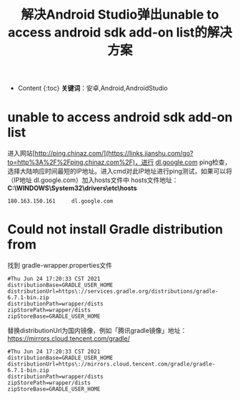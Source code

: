 ﻿---
layout:		post
category:	"android"
title:		"解决Android Studio弹出unable to access android sdk add-on list的解决方案"

tags:		[android]
---
- Content
{:toc}
**关键词**：安卓,Android,AndroidStudio



# unable to access android sdk add-on list

进入网站[http://ping.chinaz.com/](https://links.jianshu.com/go?to=http%3A%2F%2Fping.chinaz.com%2F)，进行 [dl.google.com](https://links.jianshu.com/go?to=http%3A%2F%2Fdl.google.com) ping检查，选择大陆响应时间最短的IP地址。进入cmd对此IP地址进行ping测试，如果可以将（IP地址 dl.google.com）加入hosts文件中
 hosts文件地址：**C:\WINDOWS\System32\drivers\etc\hosts**

```
180.163.150.161 	dl.google.com
```



# Could not install Gradle distribution from

找到 gradle-wrapper.properties文件

```
#Thu Jun 24 17:20:33 CST 2021
distributionBase=GRADLE_USER_HOME
distributionUrl=https\://services.gradle.org/distributions/gradle-6.7.1-bin.zip
distributionPath=wrapper/dists
zipStorePath=wrapper/dists
zipStoreBase=GRADLE_USER_HOME
```

替换distributionUrl为国内镜像，例如「腾讯gradle镜像」地址：https://mirrors.cloud.tencent.com/gradle/

```
#Thu Jun 24 17:20:33 CST 2021
distributionBase=GRADLE_USER_HOME
distributionUrl=https\://mirrors.cloud.tencent.com/gradle/gradle-6.7.1-bin.zip
distributionPath=wrapper/dists
zipStorePath=wrapper/dists
zipStoreBase=GRADLE_USER_HOME
```

